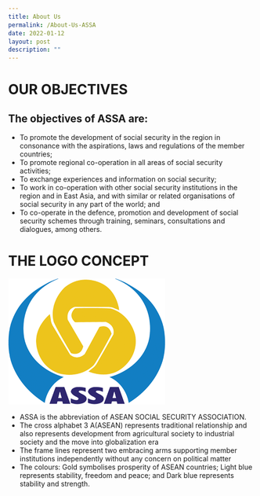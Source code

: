 ```yaml
---
title: About Us
permalink: /About-Us-ASSA
date: 2022-01-12
layout: post
description: ""
---
```

# OUR OBJECTIVES
## The objectives of ASSA are:
* To promote the development of social security in the region in consonance with the aspirations, laws and regulations of the member countries;
* To promote regional co-operation in all areas of social security activities;
* To exchange experiences and information on social security;
* To work in co-operation with other social security institutions in the region and in East Asia, and with similar or related organisations of social security in any part of the world; and
* To co-operate in the defence, promotion and development of social security schemes through training, seminars, consultations and dialogues, among others.

# THE LOGO CONCEPT
![Alt text for image on Isomer site](/images/assa-about-logo.png)
* ASSA is the abbreviation of ASEAN SOCIAL SECURITY ASSOCIATION.
* The cross alphabet 3 A(ASEAN) represents traditional relationship and also represents development from agricultural society to industrial society and the move into globalization era
* The frame lines represent two embracing arms supporting member institutions independently without any concern on political matter
* The colours: Gold symbolises prosperity of ASEAN countries; Light blue represents stability, freedom and peace; and Dark blue represents stability and strength.